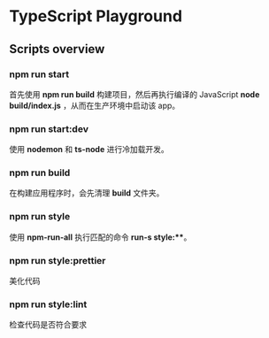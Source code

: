 # TypeScript Playground

## Scripts overview

### npm run start

首先使用 **npm run build** 构建项目，然后再执行编译的 JavaScript **node build/index.js** ，从而在生产环境中启动该 app。

### npm run start:dev

使用 **nodemon** 和 **ts-node** 进行冷加载开发。

### npm run build

在构建应用程序时，会先清理 **build** 文件夹。

### npm run style

使用 **npm-run-all** 执行匹配的命令 **run-s style:\*\***。

### npm run style:prettier

美化代码

### npm run style:lint

检查代码是否符合要求
